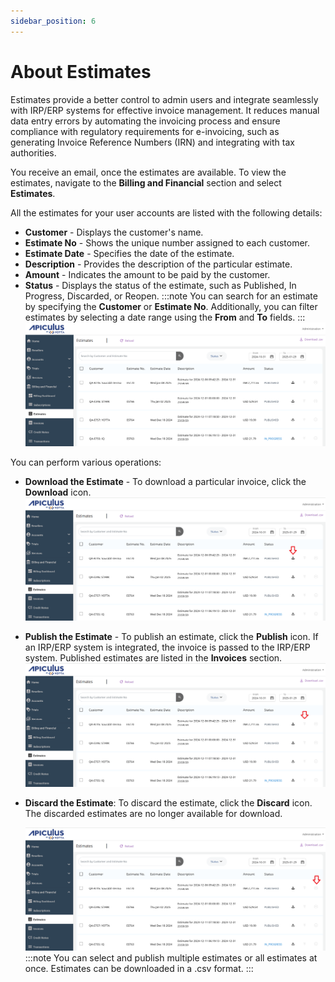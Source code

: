 ```yaml
---
sidebar_position: 6
---
```


# About Estimates

Estimates provide a better control to admin users and integrate seamlessly with IRP/ERP systems for effective invoice management. It reduces manual data entry errors by automating the invoicing process and ensure compliance with regulatory requirements for e-invoicing, such as generating Invoice Reference Numbers (IRN) and integrating with tax authorities.

You receive an email, once the estimates are available. To view the estimates, navigate to the **Billing and Financial** section and select **Estimates**. 

All the estimates for your user accounts are listed with the following details:

- **Customer** - Displays the customer's name.
- **Estimate No** - Shows the unique number assigned to each customer.
- **Estimate Date** - Specifies the date of the estimate.
- **Description** - Provides the description of the particular estimate.
- **Amount** - Indicates the amount to be paid by the customer.
- **Status** - Displays the status of the estimate, such as Published, In Progress, Discarded, or Reopen.
:::note
You can search for an estimate by specifying the **Customer** or **Estimate No**. Additionally, you can filter estimates by selecting a date range using the **From** and **To** fields.
:::
![View the Estimates](img/Estimates1.png)

You can perform various operations:

- **Download the Estimate** - To download a particular invoice, click the **Download** icon.
  ![Download](img/Estimates2.png)
- **Publish the Estimate** - To publish an estimate, click the **Publish** icon. If an IRP/ERP system is integrated, the invoice is passed to the IRP/ERP system. Published estimates are listed in the **Invoices** section.
  ![Publish Estimates](img/Estimates3.png)
- **Discard the Estimate**: To discard the estimate, click the **Discard** icon. The discarded estimates are no longer available for download.
	
	![Discard Estimates](img/Estimates4.png)
	:::note
	You can select and publish multiple estimates or all estimates at once. Estimates can be downloaded in a .csv format.
	:::
